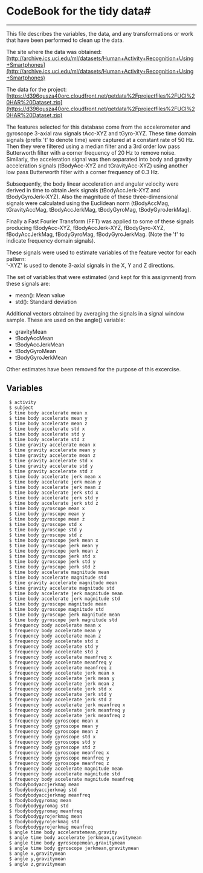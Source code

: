 # CodeBook for the tidy data#
----------

This file describes the variables, the data, and any transformations or work that have been performed to clean up the data.

The site where the data was obtained:
[http://archive.ics.uci.edu/ml/datasets/Human+Activity+Recognition+Using+Smartphones](http://archive.ics.uci.edu/ml/datasets/Human+Activity+Recognition+Using+Smartphones)

The data for the project:
[https://d396qusza40orc.cloudfront.net/getdata%2Fprojectfiles%2FUCI%20HAR%20Dataset.zip](https://d396qusza40orc.cloudfront.net/getdata%2Fprojectfiles%2FUCI%20HAR%20Dataset.zip)

The features selected for this database come from the accelerometer and gyroscope 3-axial raw signals tAcc-XYZ and tGyro-XYZ. These time domain signals (prefix 't' to denote time) were captured at a constant rate of 50 Hz. Then they were filtered using a median filter and a 3rd order low pass Butterworth filter with a corner frequency of 20 Hz to remove noise. Similarly, the acceleration signal was then separated into body and gravity acceleration signals (tBodyAcc-XYZ and tGravityAcc-XYZ) using another low pass Butterworth filter with a corner frequency of 0.3 Hz. 

Subsequently, the body linear acceleration and angular velocity were derived in time to obtain Jerk signals (tBodyAccJerk-XYZ and tBodyGyroJerk-XYZ). Also the magnitude of these three-dimensional signals were calculated using the Euclidean norm (tBodyAccMag, tGravityAccMag, tBodyAccJerkMag, tBodyGyroMag, tBodyGyroJerkMag). 

Finally a Fast Fourier Transform (FFT) was applied to some of these signals producing fBodyAcc-XYZ, fBodyAccJerk-XYZ, fBodyGyro-XYZ, fBodyAccJerkMag, fBodyGyroMag, fBodyGyroJerkMag. (Note the 'f' to indicate frequency domain signals). 

These signals were used to estimate variables of the feature vector for each pattern:  
'-XYZ' is used to denote 3-axial signals in the X, Y and Z directions.

The set of variables that were estimated (and kept for this assignment) from these signals are:

- mean(): Mean value
- std(): Standard deviation

Additional vectors obtained by averaging the signals in a signal window sample. These are used on the angle() variable:

- gravityMean
- tBodyAccMean
- tBodyAccJerkMean
- tBodyGyroMean
- tBodyGyroJerkMean

Other estimates have been removed for the purpose of this excercise.

## Variables ##

     $ activity
     $ subject
     $ time body accelerate mean x
     $ time body accelerate mean y
     $ time body accelerate mean z
     $ time body accelerate std x
     $ time body accelerate std y
     $ time body accelerate std z
     $ time gravity accelerate mean x
     $ time gravity accelerate mean y
     $ time gravity accelerate mean z
     $ time gravity accelerate std x
     $ time gravity accelerate std y
     $ time gravity accelerate std z
     $ time body accelerate jerk mean x
     $ time body accelerate jerk mean y
     $ time body accelerate jerk mean z
     $ time body accelerate jerk std x
     $ time body accelerate jerk std y
     $ time body accelerate jerk std z
     $ time body gyroscope mean x
     $ time body gyroscope mean y
     $ time body gyroscope mean z
     $ time body gyroscope std x
     $ time body gyroscope std y
     $ time body gyroscope std z
     $ time body gyroscope jerk mean x
     $ time body gyroscope jerk mean y
     $ time body gyroscope jerk mean z
     $ time body gyroscope jerk std x
     $ time body gyroscope jerk std y
     $ time body gyroscope jerk std z
     $ time body accelerate magnitude mean
     $ time body accelerate magnitude std
     $ time gravity accelerate magnitude mean
     $ time gravity accelerate magnitude std
     $ time body accelerate jerk magnitude mean
     $ time body accelerate jerk magnitude std
     $ time body gyroscope magnitude mean
     $ time body gyroscope magnitude std
     $ time body gyroscope jerk magnitude mean
     $ time body gyroscope jerk magnitude std
     $ frequency body accelerate mean x
     $ frequency body accelerate mean y
     $ frequency body accelerate mean z
     $ frequency body accelerate std x
     $ frequency body accelerate std y
     $ frequency body accelerate std z
     $ frequency body accelerate meanfreq x
     $ frequency body accelerate meanfreq y
     $ frequency body accelerate meanfreq z
     $ frequency body accelerate jerk mean x
     $ frequency body accelerate jerk mean y
     $ frequency body accelerate jerk mean z
     $ frequency body accelerate jerk std x
     $ frequency body accelerate jerk std y
     $ frequency body accelerate jerk std z
     $ frequency body accelerate jerk meanfreq x
     $ frequency body accelerate jerk meanfreq y
     $ frequency body accelerate jerk meanfreq z
     $ frequency body gyroscope mean x
     $ frequency body gyroscope mean y
     $ frequency body gyroscope mean z
     $ frequency body gyroscope std x 
     $ frequency body gyroscope std y
     $ frequency body gyroscope std z
     $ frequency body gyroscope meanfreq x
     $ frequency body gyroscope meanfreq y
     $ frequency body gyroscope meanfreq z
     $ frequency body accelerate magnitude mean
     $ frequency body accelerate magnitude std
     $ frequency body accelerate magnitude meanfreq
     $ fbodybodyaccjerkmag mean
     $ fbodybodyaccjerkmag std
     $ fbodybodyaccjerkmag meanfreq
     $ fbodybodygyromag mean
     $ fbodybodygyromag std
     $ fbodybodygyromag meanfreq
     $ fbodybodygyrojerkmag mean
     $ fbodybodygyrojerkmag std
     $ fbodybodygyrojerkmag meanfreq
     $ angle time body acceleratemean,gravity
     $ angle time body accelerate jerkmean,gravitymean
     $ angle time body gyroscopemean,gravitymean
     $ angle time body gyroscope jerkmean,gravitymean
     $ angle x,gravitymean
     $ angle y,gravitymean
     $ angle z,gravitymean
